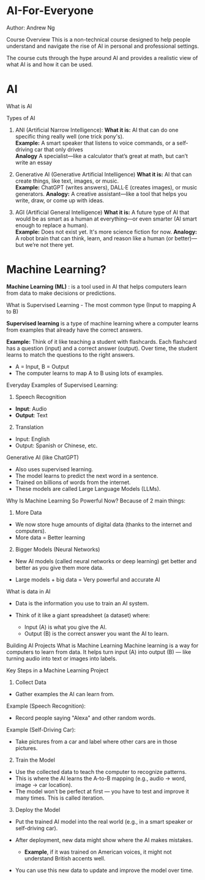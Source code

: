 # AI-For-Everyone
Author: Andrew Ng

Course Overview
This is a non-technical course designed to help people understand and navigate the rise of AI in personal and professional settings.

The course cuts through the hype around AI and provides a realistic view of what AI is and how it can be used.

# AI

What is AI

Types of AI
1. ANI (Artificial Narrow Intelligence): 
**What it is:** AI that can do one specific thing really well (one trick pony's).  
**Example:** A smart speaker that listens to voice commands, or a self-driving car that only drives  
**Analogy** A specialist—like a calculator that’s great at math, but can’t write an essay 

2. Generative AI (Generative Artificial Intelligence)
**What it is:** AI that can create things, like text, images, or music.  
**Example:** ChatGPT (writes answers), DALL·E (creates images), or music generators.
**Analogy:** A creative assistant—like a tool that helps you write, draw, or come up with ideas.

3. AGI (Artificial General Intelligence)
**What it is:** A future type of AI that would be as smart as a human at everything—or even smarter (AI smart enough to replace a human).     
**Example:** Does not exist yet. It's more science fiction for now.
**Analogy:** A robot brain that can think, learn, and reason like a human (or better)—but we’re not there yet.

# Machine Learning?
**Machine Learning (ML)** : is a tool used in AI that helps computers learn from data to make decisions or predictions.

What is Supervised Learning - The most common type (Input to mapping A to B)

**Supervised learning** is a type of machine learning where a computer learns from examples that already have the correct answers.

**Example:** Think of it like teaching a student with flashcards. Each flashcard has a question (input) and a correct answer (output). Over time, the student learns to match the questions to the right answers.

- A = Input, B = Output
- The computer learns to map A to B using lots of examples.

Everyday Examples of Supervised Learning:
1. Speech Recognition
- **Input**: Audio
- **Output**: Text
  
2. Translation
- Input: English
- Output: Spanish or Chinese, etc.

Generative AI (like ChatGPT)
- Also uses supervised learning.
- The model learns to predict the next word in a sentence.
- Trained on billions of words from the internet.
- These models are called Large Language Models (LLMs).

Why Is Machine Learning So Powerful Now?
Because of 2 main things:
1. More Data
- We now store huge amounts of digital data (thanks to the internet and computers).
- More data = Better learning

2. Bigger Models (Neural Networks)
- New AI models (called neural networks or deep learning) get better and better as you give them more data.

- Large models + big data = Very powerful and accurate AI


What is data in AI
- Data is the information you use to train an AI system.
  
- Think of it like a giant spreadsheet (a dataset) where:
  - Input (A) is what you give the AI.
  - Output (B) is the correct answer you want the AI to learn.


































Building AI Projects 
What is Machine Learning
Machine learning is a way for computers to learn from data.
It helps turn input (A) into output (B) — like turning audio into text or images into labels.

Key Steps in a Machine Learning Project

1. Collect Data
- Gather examples the AI can learn from.
  
Example (Speech Recognition):
- Record people saying "Alexa" and other random words.

Example (Self-Driving Car):
- Take pictures from a car and label where other cars are in those pictures.

2. Train the Model
- Use the collected data to teach the computer to recognize patterns.
- This is where the AI learns the A-to-B mapping (e.g., audio → word, image → car location).
- The model won’t be perfect at first — you have to test and improve it many times. This is called iteration.

3. Deploy the Model
- Put the trained AI model into the real world (e.g., in a smart speaker or self-driving car).

- After deployment, new data might show where the AI makes mistakes.
  - **Example**, if it was trained on American voices, it might not understand British accents well.
    
- You can use this new data to update and improve the model over time.


